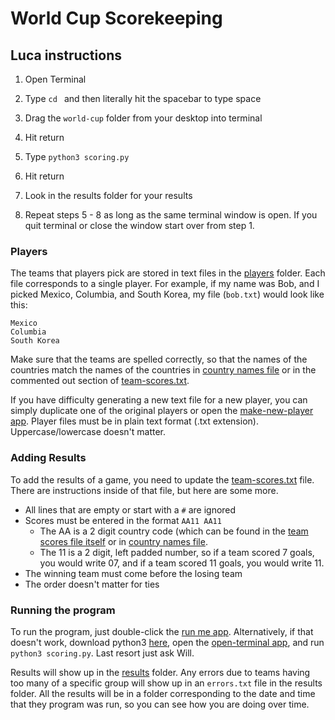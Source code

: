 # World Cup Scorekeeping

## Luca instructions

 1) Open Terminal

 2) Type `cd ` and then literally hit the spacebar to type space

 3) Drag the `world-cup` folder from your desktop into terminal

 4) Hit return

 5) Type `python3 scoring.py`

 6) Hit return

 7) Look in the results folder for your results

 8) Repeat steps 5 - 8 as long as the same terminal window is open. If you quit terminal or close the window start over from step 1.

### Players

The teams that players pick are stored in text files in the [players](players) folder. Each file corresponds to a single player. For example, if my name was Bob, and I picked Mexico, Columbia, and South Korea, my file (`bob.txt`) would look like this:
```
Mexico
Columbia
South Korea
```
Make sure that the teams are spelled correctly, so that the names of the countries match the names of the countries in [country names file](teams/abbreviations-english.txt) or in the commented out section of [team-scores.txt](team-scores.txt).

If you have difficulty generating a new text file for a new player, you can simply duplicate one of the original players or open the [make-new-player app](make-new-player.app). Player files must be in plain text format (.txt extension). Uppercase/lowercase doesn't matter.

### Adding Results

To add the results of a game, you need to update the [team-scores.txt](team-scores.txt) file. There are instructions inside of that file, but here are some more.

 - All lines that are empty or start with a `#` are ignored
 - Scores must be entered in the format `AA11 AA11`
    - The AA is a 2 digit country code (which can be found in the [team scores file itself](team-scores.txt) or in [country names file](teams/abbreviations-english.txt).
    - The 11 is a 2 digit, left padded number, so if a team scored 7 goals, you would write 07, and if a team scored 11 goals, you would write 11.
 - The winning team must come before the losing team
 - The order doesn't matter for ties

### Running the program

To run the program, just double-click the [run me app](run-me.app). Alternatively, if that doesn't work, download python3 [here](https://www.python.org/downloads/), open the [open-terminal app](open-terminal.app), and run `python3 scoring.py`. Last resort just ask Will.

Results will show up in the [results](results) folder. Any errors due to teams having too many of a specific group will show up in an `errors.txt` file in the results folder. All the results will be in a folder corresponding to the date and time that they program was run, so you can see how you are doing over time.
